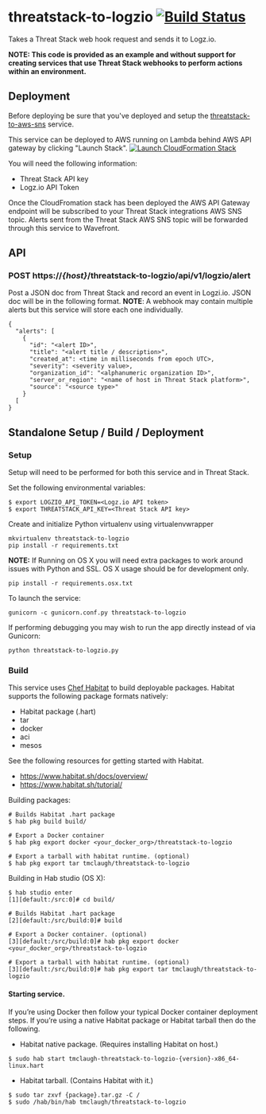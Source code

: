 # threatstack-to-logzio [![Build Status](https://travis-ci.org/threatstack/threatstack-to-logzio.svg?branch=master)](https://travis-ci.org/threatstack/threatstack-to-logzio)

Takes a Threat Stack web hook request and sends it to Logz.io.

**NOTE: This code is provided as an example and without support for creating services that use Threat Stack webhooks to perform actions within an environment.**

## Deployment
Before deploying be sure that you've deployed and setup the [threatstack-to-aws-sns](https://github.com/threatstack/threatstack-to-aws-sns) service.

This service can be deployed to AWS running on Lambda behind AWS API gateway by clicking "Launch Stack".
[![Launch CloudFormation
Stack](https://s3.amazonaws.com/cloudformation-examples/cloudformation-launch-stack.png)](https://console.aws.amazon.com/cloudformation/home?region=us-east-1#/stacks/new?stackName=threatstack-to-logzio&templateURL=https://s3.amazonaws.com/ts-demo-lambda-deploys/threatstack-to-logzio.json)

You will need the following information:
* Threat Stack API key
* Logz.io API Token

Once the CloudFromation stack has been deployed the AWS API Gateway endpoint will be subscribed to your Threat Stack integrations AWS SNS topic.  Alerts sent from the Threat Stack AWS SNS topic will be forwarded through this service to Wavefront. 

## API
### POST https://_{host}_/threatstack-to-logzio/api/v1/logzio/alert
Post a JSON doc from Threat Stack and record an event in Logzi.io.  JSON doc will be in the following format.  __NOTE__: A webhook may contain multiple alerts but this service will store each one individually.
```
{
  "alerts": [
    {
      "id": "<alert ID>",
      "title": "<alert title / description>",
      "created_at": <time in milliseconds from epoch UTC>,
      "severity": <severity value>,
      "organization_id": "<alphanumeric organization ID>",
      "server_or_region": "<name of host in Threat Stack platform>",
      "source": "<source type>"
    }
  [
}
```

## Standalone Setup / Build / Deployment
### Setup
Setup will need to be performed for both this service and in Threat Stack.

Set the following environmental variables:
```
$ export LOGZIO_API_TOKEN=<Logz.io API token>
$ export THREATSTACK_API_KEY=<Threat Stack API key>
```

Create and initialize Python virtualenv using virtualenvwrapper
```
mkvirtualenv threatstack-to-logzio
pip install -r requirements.txt
```

__NOTE:__ If Running on OS X you will need extra packages to work around issues with Python and SSL. OS X usage should be for development only.
```
pip install -r requirements.osx.txt
```

To launch the service:
```
gunicorn -c gunicorn.conf.py threatstack-to-logzio
```

If performing debugging you may wish to run the app directly instead of via Gunicorn:
```
python threatstack-to-logzio.py
```

### Build
This service uses [Chef Habitat](http://www.habitat.sh) to build deployable packages.  Habitat supports the following package formats natively:
* Habitat package (.hart)
* tar
* docker
* aci
* mesos

See the following resources for getting started with Habitat.
* https://www.habitat.sh/docs/overview/
* https://www.habitat.sh/tutorial/

Building packages:
```
# Builds Habitat .hart package
$ hab pkg build build/

# Export a Docker container
$ hab pkg export docker <your_docker_org>/threatstack-to-logzio

# Export a tarball with habitat runtime. (optional)
$ hab pkg export tar tmclaugh/threatstack-to-logzio
```

Building in Hab studio (OS X):
```
$ hab studio enter
[1][default:/src:0]# cd build/

# Builds Habitat .hart package
[2][default:/src/build:0]# build

# Export a Docker container. (optional)
[3][default:/src/build:0]# hab pkg export docker <your_docker_org>/threatstack-to-logzio

# Export a tarball with habitat runtime. (optional)
[3][default:/src/build:0]# hab pkg export tar tmclaugh/threatstack-to-logzio
```

#### Starting service.
If you’re using Docker then follow your typical Docker container deployment steps.  If you’re using a native Habitat package or Habitat tarball then do the following.

* Habitat native package.  (Requires installing Habitat on host.)
```
$ sudo hab start tmclaugh-threatstack-to-logzio-{version}-x86_64-linux.hart
```

* Habitat tarball.  (Contains Habitat with it.)
```
$ sudo tar zxvf {package}.tar.gz -C /
$ sudo /hab/bin/hab tmclaugh/threatstack-to-logzio
```

